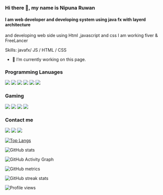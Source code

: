 ### Hi there 👋, my name is Nipuna Ruwan
#### I am web developer and developing system using java fx with layerd architecture
and developing web side using Html ,javascript
and css
I am working fiver & FreeLancer


Skills:  javafx/ JS / HTML / CSS

- 🔭 I’m currently working on this page. 

###  Programming Lanuages
<div>
  <a href="#" target="_blank"><img src="https://img.shields.io/badge/Java-ED8B00?style=for-the-badge&logo=java&logoColor=white" target="_blank"></a>
   <a href="#" target="_blank"><img src="https://img.shields.io/badge/HTML-239120?style=for-the-badge&logo=html5&logoColor=white" target="_blank"></a>
   <a href="#" target="_blank"><img src="https://img.shields.io/badge/CSS-239120?&style=for-the-badge&logo=css3&logoColor=white" target="_blank"></a>
   <a href="#" target="_blank"><img src="https://img.shields.io/badge/JavaScript-F7DF1E?style=for-the-badge&logo=javascript&logoColor=black" target="_blank"></a>
   <a href="#" target="_blank"><img src="https://img.shields.io/badge/MySQL-00000F?style=for-the-badge&logo=mysql&logoColor=white" target="_blank"></a>
     <a href="#" target="_blank"><img src="https://img.shields.io/badge/jQuery-0769AD?style=for-the-badge&logo=jquery&logoColor=white" target="_blank"></a>
 </div>
 
 ###  Gaming
<div>
  <a href="#" target="_blank"><img src="https://img.shields.io/badge/Xbox-107C10?style=for-the-badge&logo=xbox&logoColor=white" target="_blank"></a>
   <a href="#" target="_blank"><img src="https://img.shields.io/badge/Steam-000000?style=for-the-badge&logo=steam&logoColor=white" target="_blank"></a>
   <a href="#" target="_blank"><img src="https://img.shields.io/badge/Stadia-CD2640?style=for-the-badge&logo=stadia&logoColor=white" target="_blank"></a>
   <a href="#" target="_blank"><img src="https://img.shields.io/badge/Nintendo_3DS-D12228?style=for-the-badge&logo=nintendo-3ds&logoColor=white" target="_blank"></a>
 </div>


 ###  Contact me
<div>
  <a href="#" target="_blank"><img src="https://img.shields.io/badge/WhatsApp-25D366?style=for-the-badge&logo=whatsapp&logoColor=white" target="_blank"></a>
   <a href="#" target="_blank"><img src="https://img.shields.io/badge/Gmail-D14836?style=for-the-badge&logo=gmail&logoColor=white" target="_blank"></a>
   <a href="#" target="_blank"><img src="https://img.shields.io/badge/Messenger-00B2FF?style=for-the-badge&logo=messenger&logoColor=white" target="_blank"></a>
 </div>


[![Top Langs](https://github-readme-stats.vercel.app/api/top-langs/?username=nipunaruwan)](https://github.com/anuraghazra/github-readme-stats)

![GitHub stats](https://github-readme-stats.vercel.app/api?username=nipunaruwan&show_icons=true&count_private=true)  

![GitHub Activity Graph](https://activity-graph.herokuapp.com/graph?username=nipunaruwan)  

![GitHub metrics](https://metrics.lecoq.io/nipunaruwan)  

![GitHub streak stats](https://github-readme-streak-stats.herokuapp.com/?user=nipunaruwan)  

![Profile views](https://gpvc.arturio.dev/nipunaruwan)  
